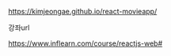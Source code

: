 
https://kimjeongae.github.io/react-movieapp/


강좌url

https://www.inflearn.com/course/reactjs-web#

